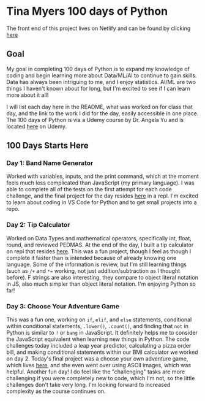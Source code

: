 # Tina Myers 100 days of Python

The front end of this project lives on Netlify and can be found by clicking [here](https://tinamyers-python.netlify.app)

## Goal

My goal in completing 100 days of Python is to expand my knowledge of coding and begin learning more about Data/ML/AI to continue to gain skills. Data has always been intriguing to me, and I enjoy statistics. AI/ML are two things I haven't known about for long, but I'm excited to see if I can learn more about it all!

I will list each day here in the README, what was worked on for class that day, and the link to the work I did for the day, easily accessible in one place. The 100 days of Python is via a Udemy course by Dr. Angela Yu and is located [here](https://www.udemy.com/course/100-days-of-code/) on Udemy.

## 100 Days Starts Here

### Day 1: Band Name Generator

Worked with variables, inputs, and the print command, which at the moment feels much less complicated than JavaScript (my primary language). I was able to complete all of the tests on the first attempt for each code challenge, and the final project for the day resides [here](https://replit.com/@TinaFielder/band-name-generator-start?v=1) in a repl. I'm excited to learn about coding in VS Code for Python and to get small projects into a repo.

### Day 2: Tip Calculator

Worked on Data Types and mathematical operators, specifically int, float, round, and reviewed PEDMAS. At the end of the day, I built a tip calculator on repl that resides [here](https://replit.com/@TinaFielder/tip-calculator-start?v=1). This was a fun project, though I feel as though I complete it faster than is intended because of already knowing one language. Some of the information is review, but I'm still learning things (such as `/+` and `*=` working, not just addition/subtraction as I thought before). F strings are also interesting, they compare to object literal notation in JS, also much simpler than object literal notation. I'm enjoying Python so far!

### Day 3: Choose Your Adventure Game

This was a fun one, working on `if`, `elif`, and `else` statements, conditional within conditional statements, `.lower()`, `.count()`, and finding that `not` in Python is similar to `!` or `bang` in JavaScript. It definitely helps me to consider the JavaScript equivalent when learning new things in Python. The code challenges today included a leap year predictor, calculating a pizza order bill, and making conditional statements within our BMI calculator we worked on day 2. Today's final project was a choose your own adventure game, which lives [here](https://replit.com/@TinaFielder/treasure-island-start?v=1), and she even went over using ASCII images, which was helpful. Another fun day! I do feel like the "challenging" tasks are more challenging if you were completely new to code, which I'm not, so the little challenges don't take very long. I'm looking forward to increased complexity as the course continues on.